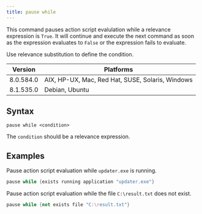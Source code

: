 ```yaml
---
title: pause while
---
```


This command pauses action script evalulation while a relevance expression is
`True`. It will continue and execute the next command as soon as the expression
evaluates to `False` or the expression fails to evaluate.

Use relevance substitution to define the condition.

Version | Platforms
--- | ---
8.0.584.0 | AIX, HP-UX, Mac, Red Hat, SUSE, Solaris, Windows
8.1.535.0 | Debian, Ubuntu

## Syntax

    pause while <condition>

The `condition` should be a relevance expression.

## Examples

Pause action script evaluation while `updater.exe` is running.

```actionscript
pause while {exists running application "updater.exe"}
```

Pause action script evaluation while the file `C:\result.txt` does not exist.

```actionscript
pause while {not exists file "C:\result.txt"}
```
